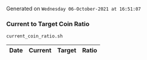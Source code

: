 Generated on `Wednesday 06-October-2021 at 16:51:07`

### Current to Target Coin Ratio
`current_coin_ratio.sh`

Date|Current|Target|Ratio
---|---|---|---
